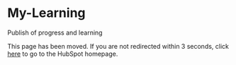 # My-Learning
Publish of progress and learning 


<!DOCTYPE html>
<html>
    <head>
        <title>Old Page</title>
     <meta charset="UTF-8" />
     <meta http-equiv="refresh" content="3; URL=google.com/" />
   </head>
   <body>
     <p>This page has been moved. If you are not redirected within 3 seconds, click <a href="https://www.hubspot.com/">here</a> to go to the HubSpot homepage.</p>
   </body>
</html>